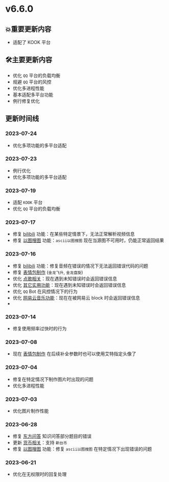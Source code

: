 # v6.6.0

## 💥重要更新内容

- 适配了 KOOK 平台

## 🛠️主要更新内容

- 优化 `QQ` 平台的负载均衡
- 规避 `QQ` 平台的风控
- 优化多进程性能
- 基本适配多平台功能
- 例行修复优化

## 更新时间线

### 2023-07-24

- 优化多项功能的多平台适配

### 2023-07-23

- 例行优化
- 优化多项功能的多平台适配

### 2023-07-19

- 适配 `KOOK` 平台
- 优化 `QQ` 平台的负载均衡

### 2023-07-17

- 修复 [bilibili](../function/query/bilibili.md) 功能：在某些特定情景下，无法正常解析视频信息
- 修复 [以图搜图](..\function\img\img_search.md#ascii以图搜图) 功能：`ascii以图搜图` 现在当源图不可用时，仍能正常返回结果

### 2023-07-16

- 修复 [bilibili](../function/query/bilibili.md) 功能：修复音频在错误的情况下无法返回错误代码的问题
- 修复 [表情包制作](../function/img/img_meme.md) (`金龙飞升`, `金龙盘旋`)
- 优化 [点歌相关](..\function\useful\music.md)：现在遇到未知错误时会返回错误信息
- 优化 [其它实用功能](../function/useful/useful.md#还原网址)：现在遇到未知错误时会返回错误信息
- 优化 `QQ` Bot 在风控情况下的行为
- 优化 [网易云音乐功能](..\function\useful\ncm_plugin.md)：现在在被网易云 block 时会返回错误信息
-

### 2023-07-14

- 修复使用频率过快时的行为

### 2023-07-08

- 现在 [表情包制作](../function/img/img_meme.md) 在后续补全参数时也可以使用艾特指定头像了

### 2023-07-04

- 修复在特定情况下制作图片时出现的问题
- 优化多进程性能

### 2023-07-03

- 优化图片制作性能

### 2023-06-28

- 修复 [东方问答](../function/touhou/touhou_quiz.md) 知识问答部分题目的错误
- 更新 [货币相关](..\function\useful\exchange_rate.md)：支持 `新台币`
- 修复 [以图搜图](..\function\img\img_search.md#ascii以图搜图) 功能：修复 `ascii以图搜图` 在特定情况下出现错误的问题

### 2023-06-21

- 优化在无权限时的回复处理
